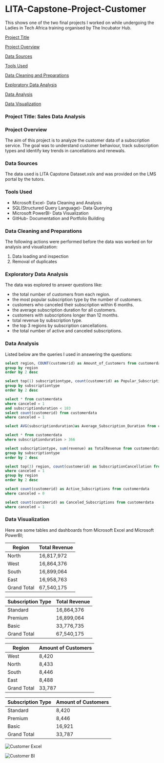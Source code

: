 # LITA-Capstone-Project-Customer
This shows one of the two final projects I worked on while undergoing the Ladies in Tech Africa training organised by The Incubator Hub.

[Project Title](project-title)

[Project Overview](#project-overview)

[Data Sources](#data-sources)

[Tools Used](#tools-used)

[Data Cleaning and Preparations](#data-cleaning-and-preparations)

[Exploratory Data Analysis](#exploratory-data-analysis)

[Data Analysis](#data-analysis)

[Data Visualization](#data-visualization)

### Project Title: Sales Data Analysis

### Project Overview
The aim of this project is to analyze the customer data of a subscription service. The goal was to understand customer behaviour, track subscription types and identify key trends in cancellations and renewals.

### Data Sources
The data used is LITA Capstone Dataset.xslx and was provided on the LMS portal by the tutors.

### Tools Used
- Microsoft Excel- Data Cleaning and Analysis
- SQL(Structured Query Language)- Data Querying
- Microsoft PowerBI- Data Visualization
- GitHub- Documentation and Portfolio Building

### Data Cleaning and Preparations
The following actions were performed before the data was worked on for analysis and visualization:
1. Data loading and inspection
2. Removal of duplicates

### Exploratory Data Analysis
The data was explored to answer questions like:
- the total number of customers from each region.
- the most popular subscription type by the number of customers.
- customers who canceled their subscription within 6 months.
- the average subscription duration for all customers.
- customers with subscriptions longer than 12 months.
- total revenue by subscription type.
- the top 3 regions by subscription cancellations.
- the total number of active and canceled subscriptions.

### Data Analysis
Listed below are the queries I used in answering the questions:

```SQL
select region, COUNT(customerid) as Amount_of_Customers from customerdata
group by region
order by 2 desc

select top(1) subscriptiontype, count(customerid) as Popular_Subscription from customerdata
group by subscriptiontype
order by 2 desc

select * from customerdata
where canceled = 1
and subscriptionduration < 183
select count(customerid) from customerdata
where canceled = 1

select AVG(subscriptionduration)as Average_Subscription_Duration from customerdata

select * from customerdata
where subscriptionduration > 366

select subscriptiontype, sum(revenue) as TotalRevenue from customerdata 
group by subscriptiontype
order by 2 desc

select top(3) region, count(customerid) as SubscriptionCancellation from customerdata
where canceled = 1
group by region
order by 2 desc

select count(customerid) as Active_Subscriptions from customerdata
where canceled = 0

select count(customerid) as Canceled_Subscriptions from customerdata
where canceled = 1
```

### Data Visualization
Here are some tables and dashboards from Microsoft Excel and Microsoft PowerBI;

|Region|Total Revenue|
|------|-------------|
|North|16,817,972|
|West|16,864,376|
|South|16,899,064|
|East|16,958,763|
|Grand Total|67,540,175|

|Subscription Type|Total Revenue|
|-----------------|-------------|
|Standard|16,864,376|
|Premium|16,899,064|
|Basic|33,776,735|
|Grand Total|67,540,175|

|Region|Amount of Customers|
|------|-------------------|
|West|8,420|
|North|8,433|
|South|8,446|
|East|8,488|
|Grand Total|33,787|

|Subscription Type|Amount of Customers|
|-----------------|-------------------|
|Standard|8,420|
|Premium|8,446|
|Basic|16,921|
|Grand Total|33,787|

![Customer Excel](https://github.com/user-attachments/assets/0b284ab9-e080-42c4-ae28-1b98a987af5b)

![Customer BI](https://github.com/user-attachments/assets/6d255f0f-0c16-4fa6-a2a6-be407a456a4c)
